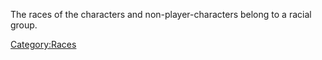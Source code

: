 The races of the characters and non-player-characters belong to a racial
group.

[Category:Races](Category:Races "wikilink")
